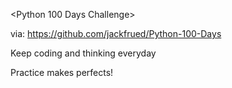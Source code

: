 <Python 100 Days Challenge>

via: https://github.com/jackfrued/Python-100-Days



Keep coding and thinking everyday

Practice makes perfects!
